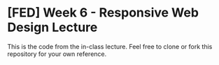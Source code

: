 # [FED] Week 6 - Responsive Web Design Lecture

This is the code from the in-class lecture. Feel free to clone or fork this repository for your own reference.